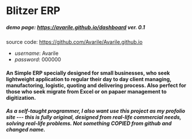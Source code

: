 # Blitzer ERP

##### demo page: https://avarile.github.io/dashboard ver. 0.1

source code:
https://github.com/Avarile/Avarile.github.io

- _username_: Avarile
- _password_: 000000

#### An Simple ERP specially designed for small businesses, who seek lightweight application to regular their day to day client managing, manufactoring, logistic, quoting and delivering process. Also perfect for those who seek migrate from Excel or on papaer management to digitization.

##### As a self-taught programmer, I also want use this project as my profolio site --- this is fully original, designed from real-life commercial needs, solving real-life problems. Not something COPIED from github and changed name.
